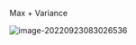 Max + Variance 

![image-20220923083026536](C:\Users\dklab\AppData\Roaming\Typora\typora-user-images\image-20220923083026536.png)